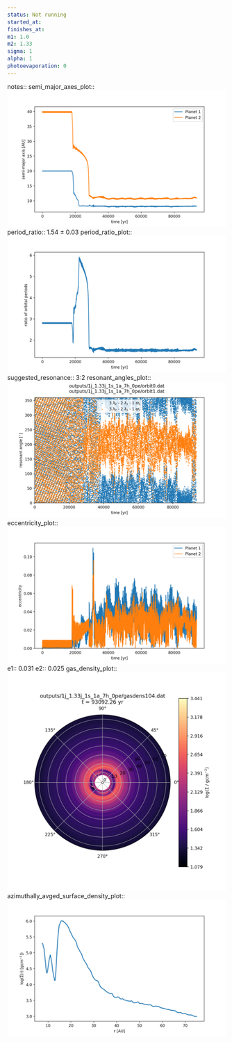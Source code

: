 ```yaml
---
status: Not running
started_at:
finishes_at:
m1: 1.0
m2: 1.33
sigma: 1
alpha: 1
photoevaporation: 0
---
```


notes::
semi_major_axes_plot:: ![semi_major_axes_1j_1.33j_1s_1a_7h_0pe.png](plots/semi_major_axes/semi_major_axes_1j_1.33j_1s_1a_7h_0pe.png)
period_ratio:: 1.54 ± 0.03
period_ratio_plot:: ![period_ratio_1j_1.33j_1s_1a_7h_0pe.png](plots/period_ratio/period_ratio_1j_1.33j_1s_1a_7h_0pe.png)
suggested_resonance:: 3:2
resonant_angles_plot:: ![resonant_angles_1j_1.33j_1s_1a_7h_0pe.png](plots/resonant_angles/resonant_angles_1j_1.33j_1s_1a_7h_0pe.png)
eccentricity_plot:: ![eccentricity_1j_1.33j_1s_1a_7h_0pe.png](plots/eccentricity/eccentricity_1j_1.33j_1s_1a_7h_0pe.png)
e1:: 0.031
e2:: 0.025
gas_density_plot:: ![gas_density_1j_1.33j_1s_1a_7h_0pe.png](plots/gas_density/gas_density_1j_1.33j_1s_1a_7h_0pe.png)
azimuthally_avged_surface_density_plot:: ![azimuthally_avged_surface_density_1j_1.33j_1s_1a_7h_0pe.png](plots/azimuthally_avged_surface_density/azimuthally_avged_surface_density_1j_1.33j_1s_1a_7h_0pe.png)
